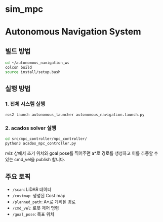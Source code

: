 
# sim_mpc
# Autonomous Navigation System

## 빌드 방법

```bash
cd ~/autonomous_navigation_ws
colcon build
source install/setup.bash
```

## 실행 방법

### 1. 전체 시스템 실행
```bash
ros2 launch autonomous_launcher autonomous_navigation.launch.py
```

### 2. acados solver 실행
```bash
cd src/mpc_controller/mpc_controller/
python3 acados_mpc_controller.py  
```
rviz 상에서 초기 위치와 goal pose를 찍어주면 a*로 경로를 생성하고 이를 추종할 수 있는 cmd_vel을 publish 합니다. 


## 주요 토픽

- `/scan`: LiDAR 데이터
- `/costmap`: 생성된 Cost map
- `/planned_path`: A*로 계획된 경로
- `/cmd_vel`: 로봇 제어 명령
- `/goal_pose`: 목표 위치


